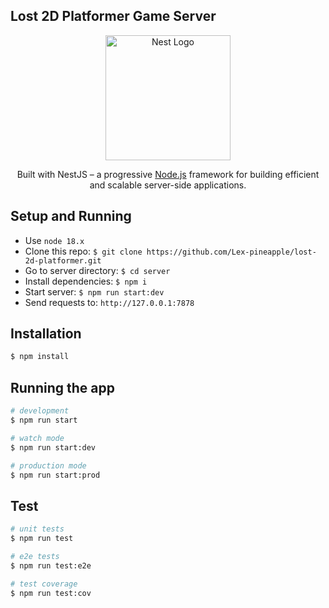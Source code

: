 ## Lost 2D Platformer Game Server

<p align="center">
  <a href="http://nestjs.com/" target="blank"><img src="https://nestjs.com/img/logo-small.svg" width="200" alt="Nest Logo" /></a>
</p>

  <p align="center">Built with NestJS – a progressive <a href="http://nodejs.org" target="_blank">Node.js</a> framework for building efficient and scalable server-side applications.</p>
    <p align="center">

## Setup and Running

- Use `node 18.x`
- Clone this repo: `$ git clone https://github.com/Lex-pineapple/lost-2d-platformer.git`
- Go to server directory: `$ cd server`
- Install dependencies: `$ npm i`
- Start server: `$ npm run start:dev`
- Send requests to: `http://127.0.0.1:7878`

## Installation

```bash
$ npm install
```

## Running the app

```bash
# development
$ npm run start

# watch mode
$ npm run start:dev

# production mode
$ npm run start:prod
```

## Test

```bash
# unit tests
$ npm run test

# e2e tests
$ npm run test:e2e

# test coverage
$ npm run test:cov
```
